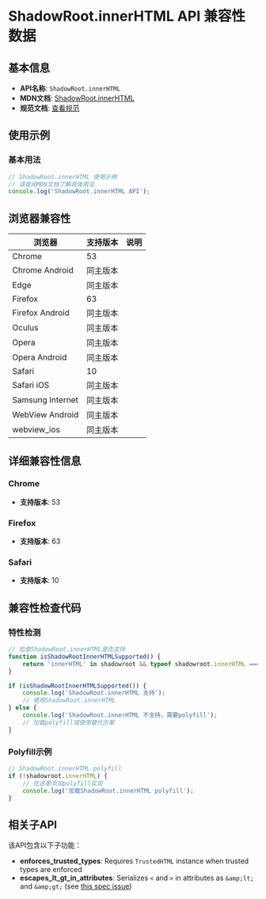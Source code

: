 # ShadowRoot.innerHTML API 兼容性数据

## 基本信息

- **API名称**: `ShadowRoot.innerHTML`
- **MDN文档**: [ShadowRoot.innerHTML](https://developer.mozilla.org/docs/Web/API/ShadowRoot/innerHTML)
- **规范文档**: [查看规范](https://html.spec.whatwg.org/multipage/dynamic-markup-insertion.html#dom-shadowroot-innerhtml)

## 使用示例

### 基本用法

```javascript
// ShadowRoot.innerHTML 使用示例
// 请查阅MDN文档了解具体用法
console.log('ShadowRoot.innerHTML API');
```

## 浏览器兼容性

| 浏览器 | 支持版本 | 说明 |
|--------|----------|------|
| Chrome | 53 |  |
| Chrome Android | 同主版本 |  |
| Edge | 同主版本 |  |
| Firefox | 63 |  |
| Firefox Android | 同主版本 |  |
| Oculus | 同主版本 |  |
| Opera | 同主版本 |  |
| Opera Android | 同主版本 |  |
| Safari | 10 |  |
| Safari iOS | 同主版本 |  |
| Samsung Internet | 同主版本 |  |
| WebView Android | 同主版本 |  |
| webview_ios | 同主版本 |  |

## 详细兼容性信息

### Chrome

- **支持版本**: 53

### Firefox

- **支持版本**: 63

### Safari

- **支持版本**: 10

## 兼容性检查代码

### 特性检测

```javascript
// 检查ShadowRoot.innerHTML是否支持
function isShadowRootInnerHTMLSupported() {
    return 'innerHTML' in shadowroot && typeof shadowroot.innerHTML === 'function';
}

if (isShadowRootInnerHTMLSupported()) {
    console.log('ShadowRoot.innerHTML 支持');
    // 使用ShadowRoot.innerHTML
} else {
    console.log('ShadowRoot.innerHTML 不支持，需要polyfill');
    // 加载polyfill或使用替代方案
}
```

### Polyfill示例

```javascript
// ShadowRoot.innerHTML polyfill
if (!shadowroot.innerHTML) {
    // 在这里添加polyfill实现
    console.log('加载ShadowRoot.innerHTML polyfill');
}
```

## 相关子API

该API包含以下子功能：

- **enforces_trusted_types**: Requires `TrustedHTML` instance when trusted types are enforced
- **escapes_lt_gt_in_attributes**: Serializes `<` and `>` in attributes as `&amp;lt;` and `&amp;gt;` (see [this spec issue](https://github.com/whatwg/html/issues/6235))

